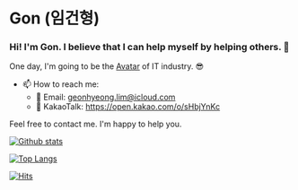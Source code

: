 # Gon (임건형)

### Hi! I'm Gon. I believe that I can help myself by helping others. 👋

One day, I'm going to be the [Avatar](https://avatar.fandom.com/wiki/Avatar) of IT industry. 😎

<!-- - 💼 Portfolio: http://gon125.github.io/portfolio
-->

- 📫 How to reach me: 
  - 📧 Email: geonhyeong.lim@icloud.com
  - 🚖 KakaoTalk: https://open.kakao.com/o/sHbjYnKc
  
Feel free to contact me. I'm happy to help you.

[![Github stats](https://github-readme-stats.vercel.app/api?username=gon125&count_private=true)](https://github.com/anuraghazra/github-readme-stats)

[![Top Langs](https://github-readme-stats.vercel.app/api/top-langs/?username=gon125&layout=compact)](https://github.com/anuraghazra/github-readme-stats)

[![Hits](https://hits.seeyoufarm.com/api/count/incr/badge.svg?url=https%3A%2F%2Fgithub.com%2Fgon125%2Fhit-counter&count_bg=%2379C83D&title_bg=%23555555&icon=&icon_color=%23E7E7E7&title=hits&edge_flat=false)](https://hits.seeyoufarm.com)
